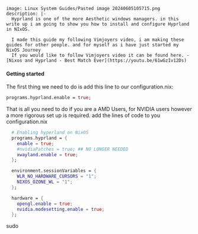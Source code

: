 
```avatar
image: Linux System Guides/Pasted image 20240605105715.png
description: |-
  Hyprland is one of the more Aesthetic windows managers. in this write up i am going to show you how to install and configure Hyprland in NIxOS. 

  I made this guide my following Vimjoyers video, i am making these guides for other people. and for myself as i have just started my NixOS Journey
  If you would like to follow Vimjoyers video it can be found here. - [Nixos and Hyprland - Best Match Ever](https://youtu.be/61wGzIv12Ds)
```

#### Getting started
The first thing we need to do is add this line to our <span style='color:var(--mk-color-purple)'>configuration.nix</span>: 
```nix
programs.hyprland.enable = true;
```

That is all you need to do if you are a AMD Users, for NVIDIA users however a more rigorous set up is required. add the lines of code to you <span style='color:var(--mk-color-purple)'>configuration.nix</span>
```nix
  # Enabling hyperland on NixOS
  programs.hyprland = {
    enable = true;
    #nvidiaPatches = true; ## NO LONGER NEEDED
    xwayland.enable = true;
  };

  environment.sessionVariables = {
    WLR_NO_HARDWARE_CURSORS = "1";
    NIXOS_OZONE_WL = "1";
  };

  hardware = {
    opengl.enable = true;
    nvidia.modesetting.enable = true;
  };
```

sudo 